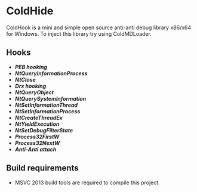 # ColdHide

ColdHook is a mini and simple open source anti-anti debug library x86/x64 for Windows.
To inject this library try using ColdMDLoader.

## Hooks
 - ***PEB hooking***
 - ***NtQueryInformationProcess***
 - ***NtClose***
 - ***Drx hooking***
 - ***NtQueryObject***
 - ***NtQuerySystemInformation***
 - ***NtSetInformationThread***
 - ***NtSetInformationProcess***
 - ***NtCreateThreadEx***
 - ***NtYieldExecution***
 - ***NtSetDebugFilterState***
 - ***Process32FirstW***
 - ***Process32NextW***
 - ***Anti-Anti attach***
  

## Build requirements
- MSVC 2013 build tools are required to compile this project.